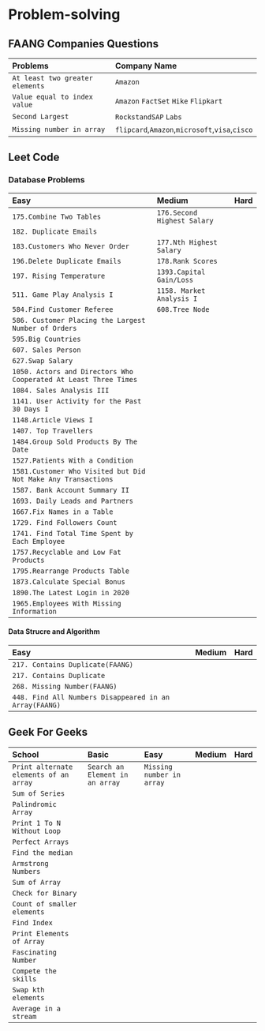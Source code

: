 # Problem-solving

## FAANG Companies Questions

|Problems| Company Name                                   |
| :------|:-----------------------------------------------|
|`At least two greater elements`| `Amazon`                                       |
|`Value equal to index value`| `Amazon` `FactSet` `Hike` `Flipkart`           |
|`Second Largest`| `RockstandSAP` `Labs`                          |
 |`Missing number in array`| `flipcard`,`Amazon`,`microsoft`,`visa`,`cisco` |

  ## Leet Code

 ### Database Problems
 
  |Easy|Medium|Hard|
  | :------------ | :----------- | :-------- |
  |`175.Combine Two Tables`| `176.Second Highest Salary` |  |
  |`182. Duplicate Emails`|||
  |`183.Customers Who Never Order`| `177.Nth Highest Salary` |  |
  |`196.Delete Duplicate Emails`| `178.Rank Scores` |  |
  |`197. Rising Temperature`|`1393.Capital Gain/Loss`||
  |`511. Game Play Analysis I`|`1158. Market Analysis I`||
  |`584.Find Customer Referee` | `608.Tree Node` |  |
  |`586. Customer Placing the Largest Number of Orders`|||
  |`595.Big Countries` |   |  |
  |`607. Sales Person`|||
  |`627.Swap Salary` |   |  |
  |`1050. Actors and Directors Who Cooperated At Least Three Times`|||
  |`1084. Sales Analysis III`|||
  |`1141. User Activity for the Past 30 Days I`|||
  |`1148.Article Views I `|   |  |
  |`1407. Top Travellers`|||
  |`1484.Group Sold Products By The Date`|   |  |
  |`1527.Patients With a Condition `|   |  |
  |`1581.Customer Who Visited but Did Not Make Any Transactions` |   |  |
  |`1587. Bank Account Summary II`|||
  |`1693. Daily Leads and Partners`|||
  |`1667.Fix Names in a Table` |   |  |
  |`1729. Find Followers Count`|||
  |`1741. Find Total Time Spent by Each Employee`|||
  |`1757.Recyclable and Low Fat Products` |   |  |
  |`1795.Rearrange Products Table` |   |  |
  |`1873.Calculate Special Bonus`|   |  |
  |`1890.The Latest Login in 2020`|   |  |
  |`1965.Employees With Missing Information`|   |  |
  

  #### Data Strucre and Algorithm
  |Easy|Medium|Hard|
  | :------------ |   :-----------  | :-------- |
  |`217. Contains Duplicate(FAANG)`|||
  |`217. Contains Duplicate`|||
  |`268. Missing Number(FAANG)`|||
  |`448. Find All Numbers Disappeared in an Array(FAANG)`|||

 ## Geek For Geeks
 |School|Basic|Easy|Medium|Hard|
 | :---- |   :--- | :--- | :--- | :--- |
 |`Print alternate elements of an array`|`Search an Element in an array`|`Missing number in array`|||
 |`Sum of Series`|||||
 |`Palindromic Array`|||||
 |`Print 1 To N Without Loop`|||||
 |`Perfect Arrays`|||||
 |`Find the median`|||||
 |`Armstrong Numbers`|||||
 |`Sum of Array`|||||
 |`Check for Binary`|||||
 |`Count of smaller elements`|||||
 |`Find Index`|||||
 |`Print Elements of Array`|||||
 |`Fascinating Number`|||||
 |`Compete the skills`|||||
 |`Swap kth elements`|||||
 |`Average in a stream`|||||


